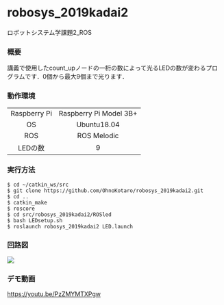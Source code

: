 # robosys_2019kadai2
ロボットシステム学課題2_ROS

### 概要
講義で使用したcount_upノードの一桁の数によって光るLEDの数が変わるプログラムです．0個から最大9個まで光ります．

### 動作環境
|||
|:--:|:--:|
| Raspberry Pi | Raspberry Pi Model 3B+ |
| OS | Ubuntu18.04 |
| ROS | ROS Melodic |
| LEDの数 | 9 |

### 実行方法

```
$ cd ~/catkin_ws/src
$ git clone https://github.com/OhnoKotaro/robosys_2019kadai2.git
$ cd ..
$ catkin_make
$ roscore
$ cd src/robosys_2019kadai2/ROSled
$ bash LEDsetup.sh
$ roslaunch robosys_2019kadai2 LED.launch
```

### 回路図
<img src ="https://user-images.githubusercontent.com/27723569/73064834-70da2980-3ee5-11ea-9aee-a34b3877b722.png">

### デモ動画

https://youtu.be/PzZMYMTXPgw
